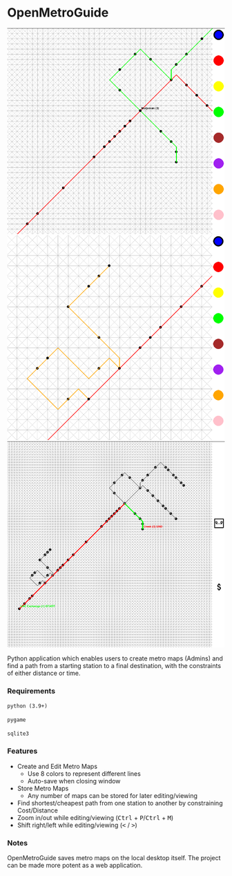 # OpenMetroGuide

![Admin](Pictures/admin.png?raw=true "ADMIN")
![Admin Zoom](Pictures/admin_zoom.png?raw=true "ADMIN")
![Client](Pictures/client.png?raw=true "ADMIN")

Python application which enables users to create metro maps (Admins) and
find a path from a starting station to a final destination, with the constraints of
either distance or time.



### Requirements
```
python (3.9+)

pygame

sqlite3
```

### Features

* Create and Edit Metro Maps
  * Use 8 colors to represent different lines
  * Auto-save when closing window
* Store Metro Maps
  * Any number of maps can be stored for later editing/viewing
* Find shortest/cheapest path from one station to another by constraining Cost/Distance
* Zoom in/out while editing/viewing (<kbd>Ctrl</kbd> + <kbd>P</kbd>/<kbd>Ctrl</kbd> + <kbd>M</kbd>)
* Shift right/left while editing/viewing (<kbd><</kbd> / <kbd>></kbd>)
    
### Notes

OpenMetroGuide saves metro maps on the local desktop itself. The project
can be made more potent as a web application.
